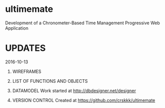# ultimemate
Development of a Chronometer-Based Time Management Progressive Web Application

# UPDATES
2016-10-13
1. WIREFRAMES
	
2. LIST OF FUNCTIONS AND OBJECTS
3. DATAMODEL
	Work started at http://dbdesigner.net/designer
4. VERSION CONTROL
	Created at https://github.com/crskkk/ultimemate
